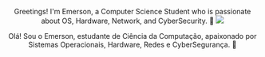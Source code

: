 

<p align="center"> Greetings! I'm Emerson, a Computer Science Student who is passionate about OS, Hardware, Network, and CyberSecurity. 👾
<img src ="C:\Works\perfil\emersondmatos\img\header.png">
<p align="center"> Olá! Sou o Emerson, estudante de Ciência da Computação, apaixonado por Sistemas Operacionais, Hardware, Redes e CyberSegurança. 👾